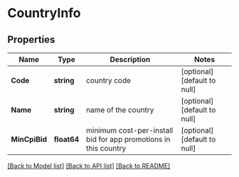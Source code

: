 # CountryInfo

## Properties
Name | Type | Description | Notes
------------ | ------------- | ------------- | -------------
**Code** | **string** | country code | [optional] [default to null]
**Name** | **string** | name of the country | [optional] [default to null]
**MinCpiBid** | **float64** | minimum cost-per-install bid for app promotions in this country | [optional] [default to null]

[[Back to Model list]](../README.md#documentation-for-models) [[Back to API list]](../README.md#documentation-for-api-endpoints) [[Back to README]](../README.md)



